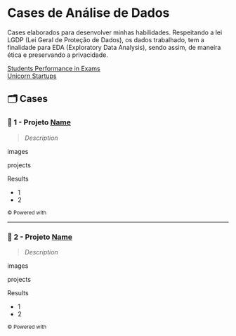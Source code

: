 # Cases de Análise de Dados
Cases elaborados para desenvolver minhas habilidades. Respeitando a lei LGDP (Lei Geral de Proteção de Dados), os dados trabalhado, tem a finalidade para EDA (Exploratory Data Analysis), sendo assim, de maneira ética e preservando a privacidade.

<a href="https://www.kaggle.com/datasets/spscientist/students-performance-in-exams">Students Performance in Exams</a>
<br>
<a href="https://www.kaggle.com/datasets/ramjasmaurya/unicorn-startups">Unicorn Startups</a>

## 🗂️ Cases
### 📄 1 - Projeto  [Name](link)
> _Description_

images

projects

Results
- 1
- 2

<sub> © Powered with </sub>

<hr>

### 📄 2 - Projeto  [Name](link)
> _Description_

images

projects

Results
- 1
- 2

<sub> © Powered with </sub>
